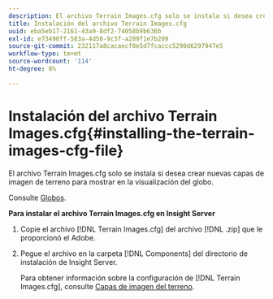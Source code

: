 ```yaml
---
description: El archivo Terrain Images.cfg solo se instala si desea crear nuevas capas de imagen de terreno para mostrar en la visualización del globo.
title: Instalación del archivo Terrain Images.cfg
uuid: eba5eb17-2161-43a9-8df2-74058b9b636b
exl-id: e73490ff-583a-4d50-9c3f-a289f1e7b209
source-git-commit: 232117a8cacaecf8e5d7fcaccc5290d6297947e5
workflow-type: tm+mt
source-wordcount: '114'
ht-degree: 8%

---
```


# Instalación del archivo Terrain Images.cfg{#installing-the-terrain-images-cfg-file}

El archivo Terrain Images.cfg solo se instala si desea crear nuevas capas de imagen de terreno para mostrar en la visualización del globo.

Consulte [Globos](https://experienceleague.adobe.com/docs/data-workbench/using/client/analysis-visualizations/globes/c-globes.html).

**Para instalar el archivo Terrain Images.cfg en Insight Server**

1. Copie el archivo [!DNL Terrain Images.cfg] del archivo [!DNL .zip] que le proporcionó el Adobe.
1. Pegue el archivo en la carpeta [!DNL Components] del directorio de instalación de Insight Server.

   Para obtener información sobre la configuración de [!DNL Terrain Images.cfg], consulte [Capas de imagen del terreno](https://experienceleague.adobe.com/docs/data-workbench/using/geography/imagery-layers/terrain-image-layers/c-trn-img-lyrs.html).
